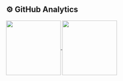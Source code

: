 ## ⚙️ GitHub Analytics
<a href="https://github.com/anuraghazra/github-readme-stats">
  <img height=150 align="center" style="max-width: 100%; display: inline-block;" src="https://github-readme-stats.vercel.app/api?username=AdrianSaavedra-GNOSS&show_icons=true&theme=tokyonight&rank_icon=github" />
</a>
<a href="https://github.com/anuraghazra/convoychat">
  <img height=150 align="center" style="max-width: 100%; display: inline-block;" src="https://github-readme-stats.vercel.app/api/top-langs?username=AdrianSaavedra-GNOSS&layout=compact&langs_count=8&theme=tokyonight" />
</a>
